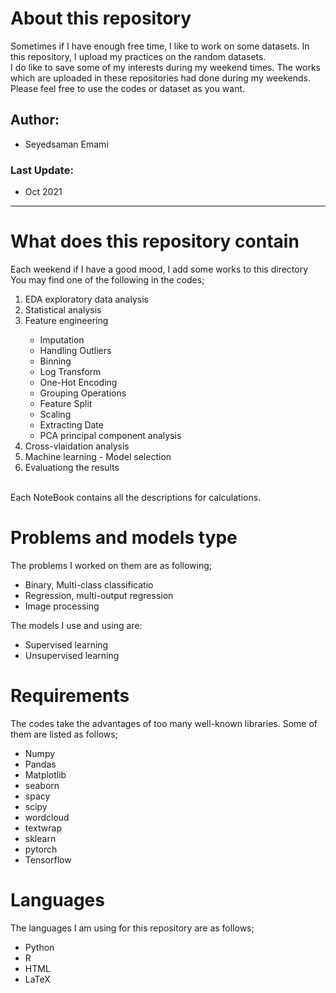 # About this repository
Sometimes if I have enough free time, I like to work on some datasets. In this repository, I upload my practices on the random datasets.
<br>
I do like to save some of my interests during my weekend times.
The works which are uploaded in these repositories had done during my weekends.
Please feel free to use the codes or dataset as you want.
<br>

## Author:
* Seyedsaman Emami

### Last Update:
* Oct 2021

<hr>

# What does this repository contain 
Each weekend if I have a good mood, I add some works to this directory
</br>
You may find one of the following in the codes;
<ol>
<li> EDA exploratory data analysis </li>
<li> Statistical analysis </li>
<li> Feature engineering </li>
    <ul>
      <li> Imputation </li>
      <li> Handling Outliers</li>
      <li> Binning</li>
      <li> Log Transform </li>
      <li> One-Hot Encoding </li>
      <li> Grouping Operations </li>
      <li> Feature Split </li>
      <li> Scaling </li>
      <li> Extracting Date </li>
      <li> PCA principal component analysis </li>
    </ul>
<li> Cross-vlaidation analysis </li>
<li> Machine learning - Model selection </li>
<li> Evaluationg the results </li>
</ol>
</br>
Each NoteBook contains all the descriptions for calculations.
</br>

# Problems and models type

The problems I worked on them are as following;
    <ul>
        <li> Binary, Multi-class classificatio </li>
        <li> Regression, multi-output regression </li>
        <li>  Image processing </li>
    </ul>
The models I use and using are:
    <ul>
        <li> Supervised learning </li>
        <li> Unsupervised learning </li>
    </ul>

# Requirements
The codes take the advantages of too many well-known libraries. Some of them are listed as follows;
    <ul>
        <li> Numpy </li>
        <li> Pandas</li>
        <li> Matplotlib</li>
        <li> seaborn </li>
        <li> spacy </li>
        <li> scipy </li>
        <li> wordcloud </li>
        <li> textwrap </li>
        <li> sklearn</li>
        <li> pytorch </li>
        <li> Tensorflow </li>
    </ul>

# Languages 
The languages I am using for this repository are as follows;
    <ul>
        <li> Python </li>
        <li> R</li>
        <li> HTML</li>
        <li> LaTeX </li>
    </ul>
